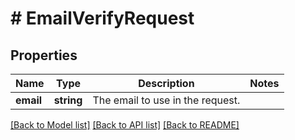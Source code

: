 # # EmailVerifyRequest

## Properties

Name | Type | Description | Notes
------------ | ------------- | ------------- | -------------
**email** | **string** | The email to use in the request. |

[[Back to Model list]](../../README.md#models) [[Back to API list]](../../README.md#endpoints) [[Back to README]](../../README.md)
